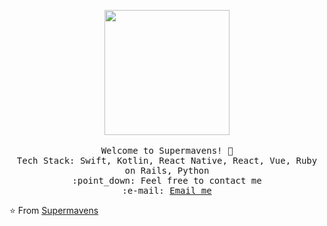 <p align="center">
   <img src="https://raw.githubusercontent.com/supermavens/supermavens/main/assets/test1.gif" width="200px">
   <br>
   <br>
   <samp>
     Welcome to Supermavens! 👋<br>
     Tech Stack: Swift, Kotlin, React Native, React, Vue, Ruby on Rails, Python <br>
     :point_down: Feel free  to contact me <br>
     :e-mail:	<a href='mailto:sunavenue.ca@gmail.com'>Email me</a> <br>
   </samp>
 </p>
 ⭐️ From <a href='https://github.com/supermavens'>Supermavens</a>
